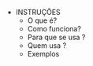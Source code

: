 * INSTRUÇŌES
    - O que é?
    - Como funciona?
    - Para que se usa ?
    - Quem usa ?
    - Exemplos   